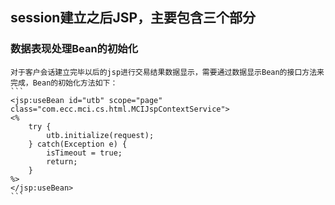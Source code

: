 ## session建立之后JSP，主要包含三个部分
### 数据表现处理Bean的初始化
    对于客户会话建立完毕以后的jsp进行交易结果数据显示，需要通过数据显示Bean的接口方法来完成，Bean的初始化方法如下：
    ```
    <jsp:useBean id="utb" scope="page" class="com.ecc.mci.cs.html.MCIJspContextService">
    <%
        try {
            utb.initialize(request);
        } catch(Exception e) {
            isTimeout = true;
            return;
        }
    %>
    </jsp:useBean>
    ```
    